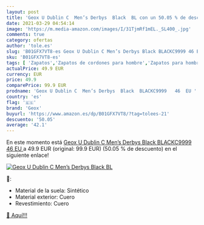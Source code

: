 ```yaml
---
layout: post
title: 'Geox U Dublin C  Men’s Derbys  Black  BL con un 50.05 % de descuento'
date: 2021-03-29 04:54:14
image: 'https://m.media-amazon.com/images/I/31TjmRf1mEL._SL400_.jpg'
comments: true
category: ofertas
author: 'tole.es'
slug: 'B01GFX7VT8-es Geox U Dublin C Men’s Derbys Black BLACKC9999 46 EU'
sku: 'B01GFX7VT8-es'
tags: [ 'Zapatos','Zapatos de cordones para hombre','Zapatos para hombre','Zapatos y complementos','geox', ]
actualPrice: 49.9 EUR
currency: EUR
price: 49.9
comparePrice: 99.9 EUR
prodname: 'Geox U Dublin C  Men’s Derbys  Black  BLACKC9999   46  EU '
country: 'es'
flag: '🇪🇸'
brand: 'Geox'
buyurl: 'https://www.amazon.es/dp/B01GFX7VT8/?tag=tolees-21'
descuento: '50.05'
average: '42.1'
---
```


En este momento está [Geox U Dublin C  Men’s Derbys  Black  BLACKC9999   46  EU ](https://www.amazon.es/dp/B01GFX7VT8/?tag=tolees-21) a 49.9 EUR (original: 99.9 EUR) (50.05 %  de descuento) en el siguiente enlace!

[![Geox U Dublin C  Men’s Derbys  Black  BL](https://m.media-amazon.com/images/I/31TjmRf1mEL._SL400_.jpg)](https://www.amazon.es/dp/B01GFX7VT8/?tag=tolees-21)

🔎:

- Material de la suela: Sintético
- Material exterior: Cuero
- Revestimiento: Cuero

[🛒 Aquí!!!](https://www.amazon.es/dp/B01GFX7VT8/?tag=tolees-21)
